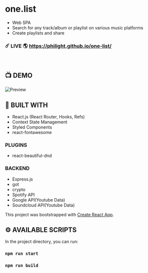 # one.list
- Web SPA
- Search for any track/album or playlist on various music platforms
- Create playlists and share
### ☄️ LIVE 🌎 https://philight.github.io/one-list/
##### <br />

## 📺 DEMO
![Preview](src/assets/preview.gif)

## 🧰 BUILT WITH
- React.js (React Router, Hooks, Refs)
- Context State Management
- Styled Components
- react-fontawesome
### PLUGINS
- react-beautiful-dnd
### BACKEND
- Express.js
- got
- crypto
- Spotify API
- Google API(Youtube Data)
- Soundcloud API(Youtube Data)

This project was bootstrapped with [Create React App](https://github.com/facebook/create-react-app).


## ⚙️ AVAILABLE SCRIPTS

In the project directory, you can run:

### `npm run start`

### `npm run build`
